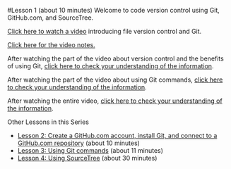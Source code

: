 #Lesson 1 (about 10 minutes)
Welcome to code version control using Git, GitHub.com, and SourceTree.

[Click here to watch a video](http://youtu.be/FQMXWzCdQdU "Video about version control and Git") introducing file version control and Git.

[Click here for the video notes.](https://github.com/live-and-learn/git-learning/tree/master/lesson-1/notes-lesson-1-version-control-using-git.md "Notes for Video about version control and Git")

After watching the part of the video about version control and the benefits of using Git, [click here to check your understanding of the information](https://github.com/live-and-learn/git-learning/tree/master/lesson-1/assessment-lesson-1-version-control-check-understanding.md "Check understanding about version control and benefits of using Git").

After watching the part of the video about using Git commands, [click here to check your understanding of the information](https://github.com/live-and-learn/git-learning/tree/master/lesson-1/assessment-lesson-1-git-commands-check-understanding.md "Check understanding of using Git commands").

After watching the entire video, [click here to check your understanding of the information](https://github.com/live-and-learn/git-learning/tree/master/lesson-1/assessment-lesson-1-version-control-using-git.md "Assessment for Video about version control and Git").


Other Lessons in this Series
* [Lesson 2: Create a GitHub.com account, install Git, and connect to a GitHub.com repository](https://github.com/live-and-learn/git-learning/tree/master/lesson-2 "Lesson 2 about creating a GitHub.com account, installing Git, and connecting to a GitHub.com repository") (about 10 minutes)
* [Lesson 3: Using Git commands](https://github.com/live-and-learn/git-learning/tree/master/lesson-3 "Lesson 3 about using Git commands.") (about 11 minutes)
* [Lesson 4: Using SourceTree](https://github.com/live-and-learn/git-learning/tree/master/lesson-4 "Lesson 1 about using SourceTree.") (about 30 minutes)